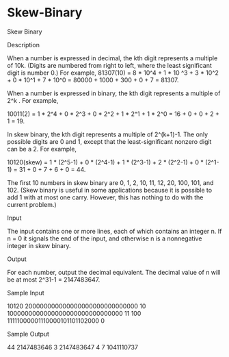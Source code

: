 # Skew-Binary

Skew Binary

Description

When a number is expressed in decimal, the kth digit represents a multiple of 10k. (Digits are numbered from right to left, where the least significant digit is number 0.) For example, 
81307(10) = 8 * 10^4 + 1 * 10 ^3 + 3 * 10^2 + 0 * 10^1 + 7 * 10^0 
= 80000 + 1000 + 300 + 0 + 7 
= 81307. 

When a number is expressed in binary, the kth digit represents a multiple of 2^k . For example, 

10011(2) = 1 * 2^4 + 0 * 2^3 + 0 * 2^2 + 1 * 2^1 + 1 * 2^0 
= 16 + 0 + 0 + 2 + 1 
= 19. 

In skew binary, the kth digit represents a multiple of 2^(k+1)-1. The only possible digits are 0 and 1, except that the least-significant nonzero digit can be a 2. For example, 

10120(skew) = 1 * (2^5-1) + 0 * (2^4-1) + 1 * (2^3-1) + 2 * (2^2-1) + 0 * (2^1-1) 
= 31 + 0 + 7 + 6 + 0 
= 44. 

The first 10 numbers in skew binary are 0, 1, 2, 10, 11, 12, 20, 100, 101, and 102. (Skew binary is useful in some applications because it is possible to add 1 with at most one carry. However, this has nothing to do with the current problem.) 

Input

The input contains one or more lines, each of which contains an integer n. If n = 0 it signals the end of the input, and otherwise n is a nonnegative integer in skew binary.

Output

For each number, output the decimal equivalent. The decimal value of n will be at most 2^31-1 = 2147483647.

Sample Input

10120
200000000000000000000000000000
10
1000000000000000000000000000000
11
100
11111000001110000101101102000
0

Sample Output

44
2147483646
3
2147483647
4
7
1041110737
